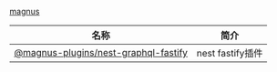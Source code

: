 [magnus](https://github.com/notadd/magnus)


| 名称                                                                      | 简介        |
|-------------------------------------------------------------------------|-----------|
| [@magnus-plugins/nest-graphql-fastify](./packaegs/nest-graphql-fastify) | nest fastify插件 |
